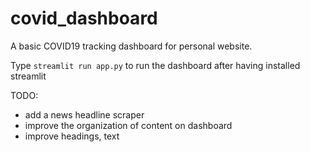 # covid_dashboard
A basic COVID19 tracking dashboard for personal website.

Type `streamlit run app.py` to run the dashboard after having installed streamlit

TODO:

- add a news headline scraper
- improve the organization of content on dashboard
- improve headings, text